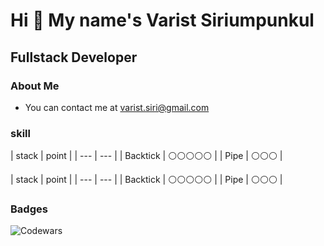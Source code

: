 # Hi 👋 My name's Varist Siriumpunkul
## Fullstack Developer
### About Me

- You can contact me at varist.siri@gmail.com
### skill

<p align="left">
| stack    | point     |
| ---      | ---       |
| Backtick | ⚪⚪⚪⚪⚪       |
| Pipe     | ⚪⚪⚪        |
</p>
<p align="rigth">
| stack    | point     |
| ---      | ---       |
| Backtick | ⚪⚪⚪⚪⚪       |
| Pipe     | ⚪⚪⚪        |
</p>

### Badges
![Codewars](https://github.r2v.ch/codewars?user=LemonIcedTea&top_languages=true)
<!--
**BrokenHead/BrokenHead** is a ✨ _special_ ✨ repository because its `README.md` (this file) appears on your GitHub profile.

Here are some ideas to get you started:

- 🔭 I’m currently working on ...
- 🌱 I’m currently learning ...
- 👯 I’m looking to collaborate on ...
- 🤔 I’m looking for help with ...
- 💬 Ask me about ...
- 📫 How to reach me: ...
- 😄 Pronouns: ...
- ⚡ Fun fact: ...
-->
